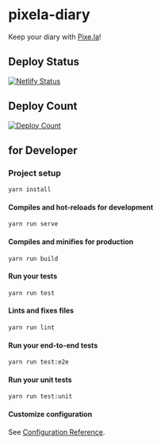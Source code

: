 # pixela-diary

Keep your diary with [Pixe.la](https://pixe.la)!

## Deploy Status

[![Netlify Status](https://api.netlify.com/api/v1/badges/54c43c71-f9ac-40b2-931d-17ba9cc84afe/deploy-status)](https://app.netlify.com/sites/pixela-diary/deploys)

## Deploy Count

[![Deploy Count](https://pixe.la/v1/users/pixela-diary/graphs/deploy)](https://pixe.la/v1/users/pixela-diary/graphs/deploy.html)

## for Developer

### Project setup
```
yarn install
```

#### Compiles and hot-reloads for development
```
yarn run serve
```

#### Compiles and minifies for production
```
yarn run build
```

#### Run your tests
```
yarn run test
```

#### Lints and fixes files
```
yarn run lint
```

#### Run your end-to-end tests
```
yarn run test:e2e
```

#### Run your unit tests
```
yarn run test:unit
```

#### Customize configuration
See [Configuration Reference](https://cli.vuejs.org/config/).
